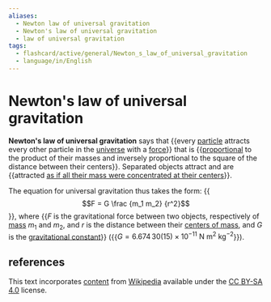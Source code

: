 ```yaml
---
aliases:
  - Newton law of universal gravitation
  - Newton's law of universal gravitation
  - law of universal gravitation
tags:
  - flashcard/active/general/Newton_s_law_of_universal_gravitation
  - language/in/English
---
```


# Newton's law of universal gravitation

__Newton's law of universal gravitation__ says that {{every [particle](particle.md) attracts every other particle in the [universe](universe.md) with a [force](force.md)}} that is {{[proportional](proportionality%20(mathematics).md#direct%20proportionality) to the product of their masses and inversely proportional to the square of the distance between their centers}}. Separated objects attract and are {{attracted [as if all their mass were concentrated at their centers](shell%20theorem.md)}}. <!--SR:!2025-08-11,300,330!2025-02-16,160,310!2025-07-19,282,330-->

The equation for universal gravitation thus takes the form: {{$$F = G \frac {m_1 m_2} {r^2}$$}}, where {{$F$ is the gravitational force between two objects, respectively of [mass](mass.md) $m_1$ and $m_2$, and $r$ is the distance between their [centers of mass](center%20of%20mass.md), and $G$ is the [gravitational constant](gravitational%20constant.md)}} ({{$G = 6.674\,30(15) \times 10^{-11} \mathrm{\ N\ m^2\ kg^{-2} }$}}). <!--SR:!2025-07-17,280,330!2025-01-14,136,310!2025-01-07,104,250-->

## references

This text incorporates [content](https://en.wikipedia.org/wiki/Newton's_law_of_universal_gravitation) from [Wikipedia](Wikipedia.md) available under the [CC BY-SA 4.0](https://creativecommons.org/licenses/by-sa/4.0/) license.
